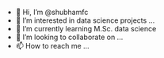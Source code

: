 - 👋 Hi, I’m @shubhamfc
- 👀 I’m interested in data science projects ...
- 🌱 I’m currently learning M.Sc. data science
- 💞️ I’m looking to collaborate on ...
- 📫 How to reach me ...

<!---
shubhamfc/shubhamfc is a ✨ special ✨ repository because its `README.md` (this file) appears on your GitHub profile.
You can click the Preview link to take a look at your changes.
--->
